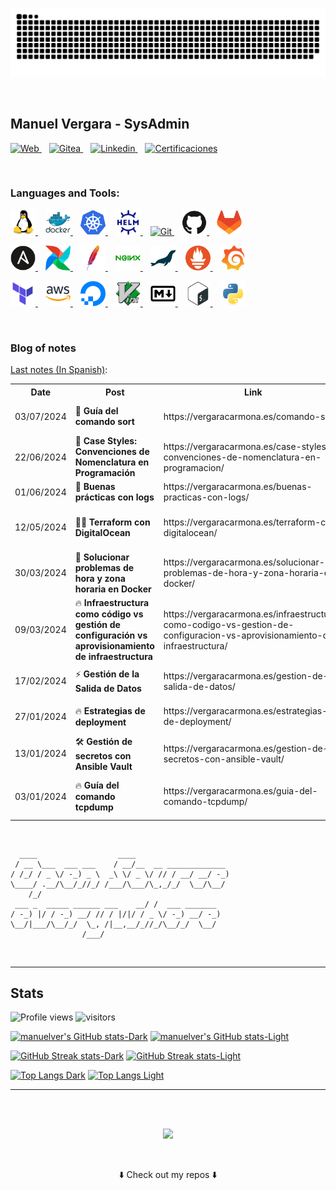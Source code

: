 ![snake](https://github.com/Platane/snk/raw/output/github-contribution-grid-snake.svg)

<br>

## Manuel Vergara - SysAdmin

<p align="left"> 
  <a href="https://www.vergaracarmona.es" target="_blank" rel="noreferrer" style="padding-right:12px;"> 
    <img src="https://img.shields.io/badge/vergaracarmona.es-yellow?style=for-the-badge" alt="Web"/> 
  </a> 
  <a href="https://gitea.vergaracarmona.es/manuelver" target="_blank" rel="noreferrer" style="padding-right:12px;"> 
    <img src="https://img.shields.io/badge/Gitea-green?style=for-the-badge" alt="Gitea"/> 
  </a> 
  <a href="https://www.linkedin.com/in/manu-vergara/" target="_blank" rel="noreferrer" style="padding-right:12px;"> 
    <img src="https://img.shields.io/badge/Linkedin-blue?style=for-the-badge" alt="Linkedin"/> 
  </a> 
  <a href="https://vergaracarmona.es/certificaciones" target="_blank" rel="noreferrer" style="padding-right:12px;"> 
    <img src="https://img.shields.io/badge/Certificaciones-orange?style=for-the-badge" alt="Certificaciones"/> 
  </a> 
</p>

<br>

### Languages and Tools:

<p align="left"> 
  <a href="https://www.linux.org/" target="_blank" rel="noreferrer" style="padding-right:12px;"> 
    <img src="https://raw.githubusercontent.com/devicons/devicon/master/icons/linux/linux-original.svg" alt="Linux" width="40" height="40"/> 
  </a> 
  <a href="https://www.docker.com/" target="_blank" rel="noreferrer" style="padding-right:12px;"> 
    <img src="https://raw.githubusercontent.com/devicons/devicon/master/icons/docker/docker-original-wordmark.svg" alt="Docker" width="40" height="40"/> 
  </a> 
  <a href="https://kubernetes.io/" target="_blank" rel="noreferrer" style="padding-right:12px;"> 
    <img src="https://raw.githubusercontent.com/devicons/devicon/master/icons/kubernetes/kubernetes-original.svg" alt="Kubernetes" width="40" height="40"/> 
  </a> 
  <a href="https://helm.sh/" target="_blank" rel="noreferrer" style="padding-right:12px;"> 
    <img src="https://raw.githubusercontent.com/devicons/devicon/master/icons/helm/helm-original.svg" alt="Helm" width="40" height="40"/> 
  </a> 
  <a href="https://git-scm.com/" target="_blank" rel="noreferrer" style="padding-right:12px;"> 
    <img src="https://www.vectorlogo.zone/logos/git-scm/git-scm-icon.svg" alt="Git" width="40" height="40"/> 
  </a> 
  <a href="https://www.github.com/" target="_blank" rel="noreferrer" style="padding-right:12px;"> 
    <img src="https://raw.githubusercontent.com/devicons/devicon/master/icons/github/github-original.svg" alt="Github" width="40" height="40"/> 
  </a> 
  <a href="https://about.gitlab.com/" target="_blank" rel="noreferrer" style="padding-right:12px;"> 
    <img src="https://raw.githubusercontent.com/devicons/devicon/master/icons/gitlab/gitlab-original.svg" alt="Github" width="40" height="40"/> 
  </a> 
</p>

<p align="left"> 
  <a href="https://www.ansible.com/" target="_blank" rel="noreferrer" style="padding-right:12px;"> 
    <img src="https://raw.githubusercontent.com/devicons/devicon/master/icons/ansible/ansible-plain.svg" alt="Ansible" width="40" height="40"/> 
  </a> 
  <!-- <a href="https://argoproj.github.io/cd/" target="_blank" rel="noreferrer" style="padding-right:12px;"> 
    <img src="https://raw.githubusercontent.com/devicons/devicon/master/icons/argocd/argocd-original.svg" alt="ArgoCD" width="40" height="40"/> 
  </a>  -->
  <!-- <a href="https://azure.microsoft.com/en-us/products/devops/" target="_blank" rel="noreferrer" style="padding-right:12px;"> 
    <img src="https://raw.githubusercontent.com/devicons/devicon/master/icons/azuredevops/azuredevops-plain.svg" alt="Azure DevOps" width="40" height="40"/> 
  </a>  -->
  <a href="https://airflow.apache.org/" target="_blank" rel="noreferrer" style="padding-right:12px;"> 
    <img src="https://raw.githubusercontent.com/devicons/devicon/master/icons/apacheairflow/apacheairflow-original.svg" alt="Apache Airflow" width="40" height="40"/> 
  </a> 
  <a href="https://apache.org/" target="_blank" rel="noreferrer" style="padding-right:12px;"> 
    <img src="https://raw.githubusercontent.com/devicons/devicon/master/icons/apache/apache-original.svg" alt="Apache" width="40" height="40"/> 
  </a> 
  <a href="https://www.nginx.com" target="_blank" rel="noreferrer" style="padding-right:12px;"> 
    <img src="https://raw.githubusercontent.com/devicons/devicon/master/icons/nginx/nginx-original.svg" alt="Nginx" width="40" height="40"/> 
  </a> 
  <a href="https://mariadb.org/" target="_blank" rel="noreferrer" style="padding-right:12px;"> 
    <img src="https://raw.githubusercontent.com/devicons/devicon/master/icons/mariadb/mariadb-original.svg" alt="MariaDB" width="40" height="40"/> 
  </a> 
  <a href="https://prometheus.io/" target="_blank" rel="noreferrer" style="padding-right:12px;"> 
    <img src="https://raw.githubusercontent.com/devicons/devicon/master/icons/prometheus/prometheus-original.svg" alt="Prometheus" width="40" height="40"/> 
  </a> 
  <a href="https://grafana.com/" target="_blank" rel="noreferrer" style="padding-right:12px;"> 
    <img src="https://raw.githubusercontent.com/devicons/devicon/master/icons/grafana/grafana-original.svg" alt="Grafana" width="40" height="40"/> 
  </a> 
</p>

<p align="left"> 
  <a href="https://terraform.io/" target="_blank" rel="noreferrer" style="padding-right:12px;"> 
    <img src="https://raw.githubusercontent.com/devicons/devicon/master/icons/terraform/terraform-original.svg" alt="Terraform" width="40" height="40"/> 
  </a> 
  <a href="https://aws.amazon.com/" target="_blank" rel="noreferrer" style="padding-right:12px;"> 
    <img src="https://raw.githubusercontent.com/devicons/devicon/master/icons/amazonwebservices/amazonwebservices-original-wordmark.svg" alt="AWS" width="40" height="40"/> 
  </a> 
  <!-- <a href="https://azure.microsoft.com/en-us" target="_blank" rel="noreferrer" style="padding-right:12px;"> 
    <img src="https://raw.githubusercontent.com/devicons/devicon/master/icons/azure/azure-original.svg" alt="Azure" width="40" height="40"/> 
  </a>   -->
  <!--  <a href="https://cloud.google.com/?hl=en" target="_blank" rel="noreferrer" style="padding-right:12px;"> 
    <img src="https://raw.githubusercontent.com/devicons/devicon/master/icons/googlecloud/googlecloud-original.svg" alt="GCloud" width="40" height="40"/> 
  </a>  -->
  <a href="https://www.digitalocean.com/" target="_blank" rel="noreferrer" style="padding-right:12px;"> 
    <img src="https://raw.githubusercontent.com/devicons/devicon/master/icons/digitalocean/digitalocean-original.svg" alt="Digital Ocean" width="40" height="40"/> 
  </a> 
  <a href="https://www.vim.org/" target="_blank" rel="noreferrer" style="padding-right:12px;"> 
    <img src="https://raw.githubusercontent.com/devicons/devicon/master/icons/vim/vim-original.svg" alt="Vim" width="40" height="40"/> 
  </a> 
  <a href="https://www.markdownguide.org/" target="_blank" rel="noreferrer" style="padding-right:12px;"> 
    <img src="https://raw.githubusercontent.com/devicons/devicon/master/icons/markdown/markdown-original.svg" alt="Markdown" width="40" height="40"/> 
  </a> 
  <a href="https://www.gnu.org/software/bash/" target="_blank" rel="noreferrer" style="padding-right:12px;"> 
    <img src="https://raw.githubusercontent.com/devicons/devicon/master/icons/bash/bash-original.svg" alt="Bash" width="40" height="40"/> 
  </a> 
  <a href="https://www.python.org" target="_blank" rel="noreferrer" style="padding-right:12px;"> 
    <img src="https://raw.githubusercontent.com/devicons/devicon/master/icons/python/python-original.svg" alt="Python" width="40" height="40"/> 
  </a>
  <!-- <a href="https://go.dev/" target="_blank" rel="noreferrer" style="padding-right:12px;"> 
    <img src="https://raw.githubusercontent.com/devicons/devicon/master/icons/go/go-original.svg" alt="Golang" width="40" height="40"/> 
  </a> -->
</p>

<br>

### Blog of notes 

[Last notes (In Spanish)](https://vergaracarmona.es/apuntes):

<table>
  <tr><th>Date</th><th>Post</th><th>Link</th><th>Topics</th></tr>
<!-- APUNTES:START --><tr><td>03/07/2024</td><td>🤖 <b>Guía del comando sort</b></td><td>https://vergaracarmona.es/comando-sort/</td><td>Guías, Comandos, Linux</td></tr><tr><td>22/06/2024</td><td>🤖 <b>Case Styles: Convenciones de Nomenclatura en Programación</b></td><td>https://vergaracarmona.es/case-styles-convenciones-de-nomenclatura-en-programacion/</td><td>Teoría, Estándar, Programación</td></tr><tr><td>01/06/2024</td><td>🍺 <b>Buenas prácticas con logs</b></td><td>https://vergaracarmona.es/buenas-practicas-con-logs/</td><td>Teoría, Logs</td></tr><tr><td>12/05/2024</td><td>🤙🏾 <b>Terraform con DigitalOcean</b></td><td>https://vergaracarmona.es/terraform-con-digitalocean/</td><td>Tutoriales, Cloud, Digital Ocean, Terraform</td></tr><tr><td>30/03/2024</td><td>🚀 <b>Solucionar problemas de hora y zona horaria en Docker</b></td><td>https://vergaracarmona.es/solucionar-problemas-de-hora-y-zona-horaria-en-docker/</td><td>Tutoriales, Docker, Linux</td></tr><tr><td>09/03/2024</td><td>🔥 <b>Infraestructura como código vs gestión de configuración vs aprovisionamiento de infraestructura</b></td><td>https://vergaracarmona.es/infraestructura-como-codigo-vs-gestion-de-configuracion-vs-aprovisionamiento-de-infraestructura/</td><td>Teoría, Ansible, CICD, Terraform</td></tr><tr><td>17/02/2024</td><td>⚡️ <b>Gestión de la Salida de Datos</b></td><td>https://vergaracarmona.es/gestion-de-la-salida-de-datos/</td><td>Teoría, Comandos, Linux, Shell</td></tr><tr><td>27/01/2024</td><td>🔥 <b>Estrategias de deployment</b></td><td>https://vergaracarmona.es/estrategias-de-deployment/</td><td>Teoría, CICD, Cloud, Kubernetes</td></tr><tr><td>13/01/2024</td><td>🛠 <b>Gestión de secretos con Ansible Vault</b></td><td>https://vergaracarmona.es/gestion-de-secretos-con-ansible-vault/</td><td>Tutoriales, Ansible, Seguridad</td></tr><tr><td>03/01/2024</td><td>🔥 <b>Guía del comando tcpdump</b></td><td>https://vergaracarmona.es/guia-del-comando-tcpdump/</td><td>Guías, Comandos, Linux, Seguridad</td></tr><!-- APUNTES:END -->
</table>
<br>

```
  ____                  ____                     
 / __ \___  ___ ___    / __/__  __ _____________ 
/ /_/ / _ \/ -_) _ \  _\ \/ _ \/ // / __/ __/ -_)
\____/ .__/\__/_//_/ /___/\___/\_,_/_/  \__/\__/ 
    /_/                                          
 ___ _  _____ ______ ___    __/ /  ___ _______ 
/ -_) |/ / -_) __/ // / |/|/ / _ \/ -_) __/ -_)
\__/|___/\__/_/  \_, /|__,__/_//_/\__/_/  \__/ 
                /___/                          
```

<br>

---

## Stats

![Profile views](https://komarev.com/ghpvc/?username=manuelver&color=lightgrey)
![visitors](https://visitor-badge.glitch.me/badge?page_id=manuelver.manuelver)

[![manuelver's GitHub stats-Dark](https://github-readme-stats.vercel.app/api?username=manuelver&show_icons=true&theme=dark#gh-dark-mode-only)](https://github.com/manuelver/github-readme-stats#gh-dark-mode-only)
[![manuelver's GitHub stats-Light](https://github-readme-stats.vercel.app/api?username=manuelver&show_icons=true&theme=default#gh-light-mode-only)](https://github.com/manuelver/github-readme-stats#gh-light-mode-only)

[![GitHub Streak stats-Dark](https://github-readme-streak-stats.herokuapp.com/?user=manuelver&theme=dark#gh-dark-mode-only)](https://github.com/manuelver/github-readme-stats#gh-dark-mode-only)
[![GitHub Streak stats-Light](https://github-readme-streak-stats.herokuapp.com/?user=manuelver&theme=default#gh-light-mode-only)](https://github.com/manuelver/github-readme-stats#gh-light-mode-only)

[![Top Langs Dark](https://github-readme-stats.vercel.app/api/top-langs/?username=manuelver&layout=compact&theme=dark#gh-dark-mode-only)](https://github.com/manuelver/github-readme-stats#gh-dark-mode-only)
[![Top Langs Light](https://github-readme-stats.vercel.app/api/top-langs/?username=manuelver&layout=compact&theme=light#gh-light-mode-only)](https://github.com/manuelver/github-readme-stats#gh-light-mode-only)

---

<br><br>

<p align="center">
    <img src="https://media.giphy.com/media/NTur7XlVDUdqM/giphy.gif" width="70%"/>
</p>

<br>

<p align="center">
 ⬇️  Check out my repos  ⬇️ 
</p>
